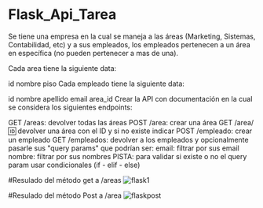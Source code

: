 # Flask_Api_Tarea

Se tiene una empresa en la cual se maneja a las áreas (Marketing, Sistemas, Contabilidad, etc) y a sus empleados, los empleados pertenecen a un área en específica (no pueden pertenecer a mas de una).

Cada area tiene la siguiente data: 

id
nombre
piso
Cada empleado tiene la siguiente data:

id
nombre
apellido
email
area_id
Crear la API con documentación en la cual se considera los siguientes endpoints:

GET /areas: devolver todas las áreas
POST /area: crear una área
GET /area/:id: devolver una área con el ID y si no existe indicar
POST /empleado: crear un empleado
GET /empleados: devolver a los empleados y opcionalmente pasarle sus "query params" que podrían ser:
email: filtrar por sus email
nombre: filtrar por sus nombres
PISTA: para validar si existe o no el query param usar condicionales (if - elif - else)

#Resulado del método get a /areas
![flask1](https://github.com/StefanoZevallos/Rest-Api-Basica-hecha-en-Flask/assets/107054283/42fe5064-268a-467f-a500-18affb030a0b)

#Resulado del método Post a /area
![flaskpost](https://github.com/StefanoZevallos/Rest-Api-Basica-hecha-en-Flask/assets/107054283/c9124bfc-4267-4394-b047-45a07d369f5f)


